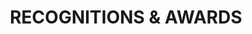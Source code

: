 ---
type: page
layout: unique
title: 'RECOGNITIONS & AWARDS'
params:
page-status: 'recognitions-and-awards'
miniPath: '/pagehtml/recognitions-and-awards'
pageImage: '/v1552866895/OnPoint%20Custom%20Homes/120-1400x788.jpg'
pageTitle: 'RECOGNITIONS & AWARDS'
meta_description: 'RECOGNITIONS & AWARDS'
---